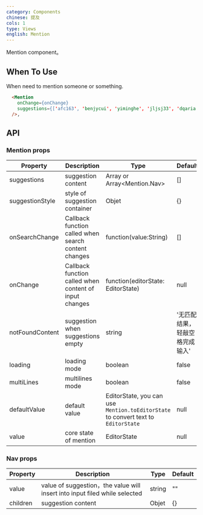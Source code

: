 ```yaml
---
category: Components
chinese: 提及
cols: 1
type: Views
english: Mention
---
```


Mention component。

## When To Use

When need to mention someone or something.

```html
  <Mention 
    onChange={onChange}
    suggestions={['afc163', 'benjycui', 'yiminghe', 'jljsj33', 'dqaria', 'RaoHai']} 
  />,
```

## API

### Mention props

| Property     | Description          | Type     | Default       |
|----------|---------------|----------|--------------|
| suggestions    | suggestion content | Array<string> or Array<Mention.Nav> | [] |
| suggestionStyle | style of suggestion container | Objet | {} |
| onSearchChange | Callback function called when search content changes | function(value:String) | [] |
| onChange | Callback function called when content of input changes | function(editorState: EditorState) | null |
| notFoundContent| suggestion when suggestions empty | string | '无匹配结果，轻敲空格完成输入' |
| loading | loading mode | boolean | false |
| multiLines | multilines mode | boolean | false |
| defaultValue | default value | EditorState, you can use `Mention.toEditorState` to convert text to `EditorState` | null |
| value | core state of mention | EditorState | null |

### Nav props

| Property     | Description           | Type     | Default       |
|----------|---------------|----------|--------------|
| value    | value of suggestion，the value will insert into input filed while selected | string | "" |
| children | suggestion content | Objet | {} |
